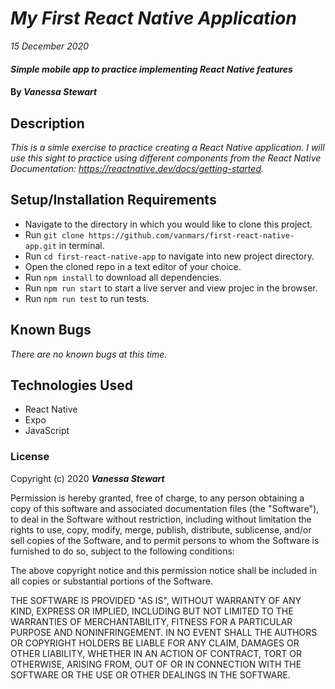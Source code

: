 # _My First React Native Application_

_15 December 2020_

#### _Simple mobile app to practice implementing React Native features_

#### By _**Vanessa Stewart**_

## Description

_This is a simle exercise to practice creating a React Native application. I will use this sight to practice using different components from the React Native Documentation: https://reactnative.dev/docs/getting-started._


## Setup/Installation Requirements

* Navigate to the directory in which you would like to clone this project.
* Run `git clone https://github.com/vanmars/first-react-native-app.git` in terminal.
* Run `cd first-react-native-app` to navigate into new project directory.
* Open the cloned repo in a text editor of your choice.
* Run `npm install` to download all dependencies.
* Run `npm run start` to start a live server and view projec in the browser.
* Run `npm run test` to run tests.

## Known Bugs

_There are no known bugs at this time._

## Technologies Used

* React Native
* Expo
* JavaScript

### License

Copyright (c) 2020 **_Vanessa Stewart_**

Permission is hereby granted, free of charge, to any person obtaining a copy of this software and associated documentation files (the "Software"), to deal in the Software without restriction, including without limitation the rights to use, copy, modify, merge, publish, distribute, sublicense, and/or sell copies of the Software, and to permit persons to whom the Software is furnished to do so, subject to the following conditions:

The above copyright notice and this permission notice shall be included in all copies or substantial portions of the Software.

THE SOFTWARE IS PROVIDED "AS IS", WITHOUT WARRANTY OF ANY KIND, EXPRESS OR IMPLIED, INCLUDING BUT NOT LIMITED TO THE WARRANTIES OF MERCHANTABILITY, FITNESS FOR A PARTICULAR PURPOSE AND NONINFRINGEMENT. IN NO EVENT SHALL THE AUTHORS OR COPYRIGHT HOLDERS BE LIABLE FOR ANY CLAIM, DAMAGES OR OTHER LIABILITY, WHETHER IN AN ACTION OF CONTRACT, TORT OR OTHERWISE, ARISING FROM, OUT OF OR IN CONNECTION WITH THE SOFTWARE OR THE USE OR OTHER DEALINGS IN THE SOFTWARE.